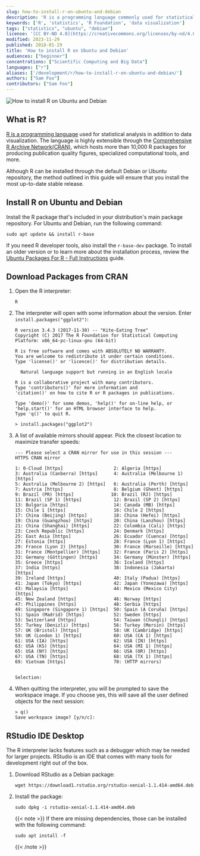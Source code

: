 ```yaml
---
slug: how-to-install-r-on-ubuntu-and-debian
description: 'R is a programming language commonly used for statistical analysis and data visualization. Learn how to install the base R package on your Linode.'
keywords: ['R', 'statistics', 'R Foundation', 'data visualization']
tags: ["statistics", "ubuntu", "debian"]
license: '[CC BY-ND 4.0](https://creativecommons.org/licenses/by-nd/4.0)'
modified: 2023-11-29
published: 2018-01-29
title: 'How to install R on Ubuntu and Debian'
audiences: ["beginner"]
concentrations: ["Scientific Computing and Big Data"]
languages: ["r"]
aliases: ['/development/r/how-to-install-r-on-ubuntu-and-debian/']
authors: ["Sam Foo"]
contributors: ["Sam Foo"]
---
```


![How to install R on Ubuntu and Debian](install-r-ubuntu-debian-title.jpg "How to install R on Ubuntu and Debian title graphic")

## What is R?

[R is a programming language](https://www.r-project.org/about.html) used for statistical analysis in addition to data visualization. The language is highly extensible through the [Comprehensive R Archive Network(CRAN)](https://cran.r-project.org/), which hosts more than 10,000 R packages for producing publication quality figures, specialized computational tools, and more.

Although R can be installed through the default Debian or Ubuntu repository, the method outlined in this guide will ensure that you install the most up-to-date stable release.

## Install R on Ubuntu and Debian

Install the R package that's included in your distribution's main package repository. For Ubuntu and Debian, run the following command:

```command
sudo apt update && install r-base
```

If you need R developer tools, also install the `r-base-dev` package. To install an older version or to learn more about the installation process, review the [Ubuntu Packages For R - Full Instructions](https://cran.r-project.org/bin/linux/ubuntu/fullREADME.html#installing-r) guide.

## Download Packages from CRAN

1.  Open the R interpreter:

    ```command
    R
    ```

1.  The interpreter will open with some information about the version. Enter `install.packages("ggplot2")`:

    ```output
    R version 3.4.3 (2017-11-30) -- "Kite-Eating Tree"
    Copyright (C) 2017 The R Foundation for Statistical Computing
    Platform: x86_64-pc-linux-gnu (64-bit)

    R is free software and comes with ABSOLUTELY NO WARRANTY.
    You are welcome to redistribute it under certain conditions.
    Type 'license()' or 'licence()' for distribution details.

      Natural language support but running in an English locale

    R is a collaborative project with many contributors.
    Type 'contributors()' for more information and
    'citation()' on how to cite R or R packages in publications.

    Type 'demo()' for some demos, 'help()' for on-line help, or
    'help.start()' for an HTML browser interface to help.
    Type 'q()' to quit R.

    > install.packages("ggplot2")
    ```

1.  A list of available mirrors should appear. Pick the closest location to maximize transfer speeds:

    ```output
    --- Please select a CRAN mirror for use in this session ---
    HTTPS CRAN mirror

    1: 0-Cloud [https]                   2: Algeria [https]
    3: Australia (Canberra) [https]      4: Australia (Melbourne 1) [https]
    5: Australia (Melbourne 2) [https]   6: Australia (Perth) [https]
    7: Austria [https]                   8: Belgium (Ghent) [https]
    9: Brazil (PR) [https]              10: Brazil (RJ) [https]
    11: Brazil (SP 1) [https]            12: Brazil (SP 2) [https]
    13: Bulgaria [https]                 14: Canada (MB) [https]
    15: Chile 1 [https]                  16: Chile 2 [https]
    17: China (Beijing) [https]          18: China (Hefei) [https]
    19: China (Guangzhou) [https]        20: China (Lanzhou) [https]
    21: China (Shanghai) [https]         22: Colombia (Cali) [https]
    23: Czech Republic [https]           24: Denmark [https]
    25: East Asia [https]                26: Ecuador (Cuenca) [https]
    27: Estonia [https]                  28: France (Lyon 1) [https]
    29: France (Lyon 2) [https]          30: France (Marseille) [https]
    31: France (Montpellier) [https]     32: France (Paris 2) [https]
    33: Germany (Göttingen) [https]      34: Germany (Münster) [https]
    35: Greece [https]                   36: Iceland [https]
    37: India [https]                    38: Indonesia (Jakarta) [https]
    39: Ireland [https]                  40: Italy (Padua) [https]
    41: Japan (Tokyo) [https]            42: Japan (Yonezawa) [https]
    43: Malaysia [https]                 44: Mexico (Mexico City) [https]
    45: New Zealand [https]              46: Norway [https]
    47: Philippines [https]              48: Serbia [https]
    49: Singapore (Singapore 1) [https]  50: Spain (A Coruña) [https]
    51: Spain (Madrid) [https]           52: Sweden [https]
    53: Switzerland [https]              54: Taiwan (Chungli) [https]
    55: Turkey (Denizli) [https]         56: Turkey (Mersin) [https]
    57: UK (Bristol) [https]             58: UK (Cambridge) [https]
    59: UK (London 1) [https]            60: USA (CA 1) [https]
    61: USA (IA) [https]                 62: USA (IN) [https]
    63: USA (KS) [https]                 64: USA (MI 1) [https]
    65: USA (NY) [https]                 66: USA (OR) [https]
    67: USA (TN) [https]                 68: USA (TX 1) [https]
    69: Vietnam [https]                  70: (HTTP mirrors)


    Selection:
    ```

1.  When quitting the interpreter, you will be prompted to save the workspace image. If you choose yes, this will save all the user defined objects for the next session:

    ```output
    > q()
    Save workspace image? [y/n/c]:
    ```

## RStudio IDE Desktop

The R interpreter lacks features such as a debugger which may be needed for larger projects. RStudio is an IDE that comes with many tools for development right out of the box.

1.  Download RStudio as a Debian package:

    ```command
    wget https://download1.rstudio.org/rstudio-xenial-1.1.414-amd64.deb
    ```

1.  Install the package:

    ```command
    sudo dpkg -i rstudio-xenial-1.1.414-amd64.deb
    ```

    {{< note >}}
    If there are missing dependencies, those can be installed with the following command:

    ```command
    sudo apt install -f
    ```
    {{< /note >}}
